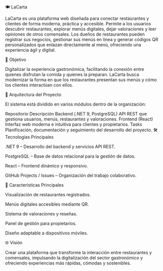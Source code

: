 🍽️ LaCarta

LaCarta es una plataforma web diseñada para conectar restaurantes y clientes de forma moderna, práctica y accesible.
Permite a los usuarios descubrir restaurantes, explorar menús digitales, dejar valoraciones y leer opiniones de otros comensales.
Los dueños de restaurantes pueden registrar sus negocios, gestionar sus menús en línea y generar códigos QR personalizados que enlazan directamente al menú, ofreciendo una experiencia ágil y digital.

🚀 Objetivo

Digitalizar la experiencia gastronómica, facilitando la conexión entre quienes disfrutan la comida y quienes la preparan.
LaCarta busca modernizar la forma en que los restaurantes presentan sus menús y cómo los clientes interactúan con ellos.

🧩 Arquitectura del Proyecto

El sistema está dividido en varios módulos dentro de la organización:

Repositorio	Descripción
Backend (.NET 9, PostgreSQL)	API REST que gestiona usuarios, menús, restaurantes y valoraciones.
Frontend (React)	Interfaz web moderna e intuitiva para clientes y propietarios.
Tasks	Planificación, documentación y seguimiento del desarrollo del proyecto.
🛠️ Tecnologías Principales

.NET 9 – Desarrollo del backend y servicios API REST.

PostgreSQL – Base de datos relacional para la gestión de datos.

React – Frontend dinámico y responsivo.

GitHub Projects / Issues – Organización del trabajo colaborativo.

📱 Características Principales

Visualización de restaurantes registrados.

Menús digitales accesibles mediante QR.

Sistema de valoraciones y reseñas.

Panel de gestión para propietarios.

Diseño adaptable a dispositivos móviles.

🌐 Visión

Crear una plataforma que transforme la interacción entre restaurantes y comensales, impulsando la digitalización del sector gastronómico y ofreciendo experiencias más rápidas, cómodas y sostenibles.
